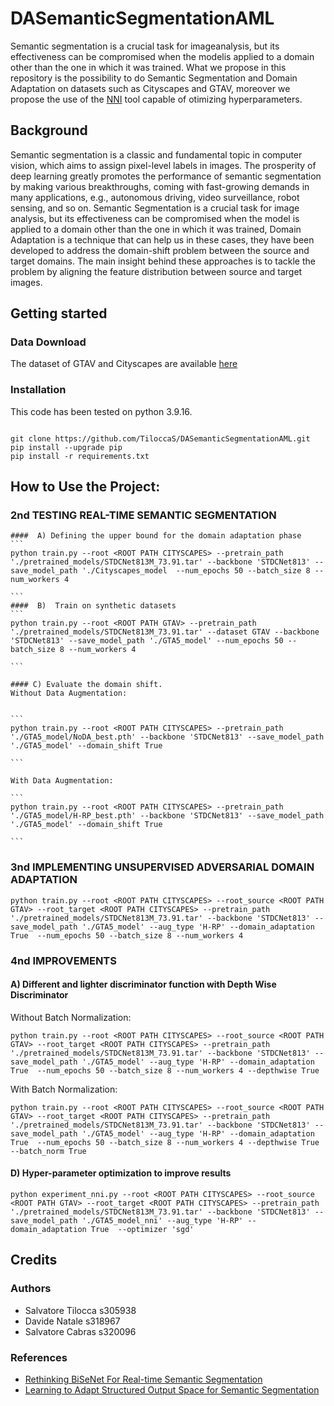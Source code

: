 # DASemanticSegmentationAML
Semantic segmentation is a crucial task for imageanalysis, but its effectiveness can be compromised when the modelis applied to a domain other than the one in which it was trained. What we propose in this repository is the possibility to do Semantic Segmentation and Domain Adaptation on datasets such as Cityscapes and GTAV, moreover we propose the use of the [NNI](https://nni.readthedocs.io/en/stable/) tool capable of otimizing hyperparameters.

## Background
Semantic segmentation is a classic and fundamental topic in computer vision, which aims to assign pixel-level labels in images. The prosperity of deep learning greatly promotes the performance of semantic segmentation by making various breakthroughs, coming with fast-growing demands in many applications, e.g., autonomous driving, video surveillance, robot sensing, and so on. Semantic Segmentation is a crucial task for image analysis, but its effectiveness can be compromised when the model is applied to a domain other than the one in which it was trained, Domain Adaptation is a technique that can help us in these cases, they have been developed to address the domain-shift problem between the source and target domains. The main insight behind these approaches is to tackle the problem by aligning the feature distribution between source and target images.

## Getting started
### Data Download
The dataset of GTAV and Cityscapes are available [here](https://drive.google.com/drive/folders/1iE8wJT7tuDOVjEBZ7A3tOPZmNdroqG1m)

### Installation
This code has been tested on python 3.9.16.
```

git clone https://github.com/TiloccaS/DASemanticSegmentationAML.git
pip install --upgrade pip
pip install -r requirements.txt

```
## How to Use the Project:
### 2nd TESTING REAL-TIME SEMANTIC SEGMENTATION

    ####  A) Defining the upper bound for the domain adaptation phase
    ```
    python train.py --root <ROOT PATH CITYSCAPES> --pretrain_path './pretrained_models/STDCNet813M_73.91.tar' --backbone 'STDCNet813' --save_model_path './Cityscapes_model  --num_epochs 50 --batch_size 8 --num_workers 4
    
    ```
    ####  B)  Train on synthetic datasets
    ```
    python train.py --root <ROOT PATH GTAV> --pretrain_path './pretrained_models/STDCNet813M_73.91.tar' --dataset GTAV --backbone 'STDCNet813' --save_model_path './GTA5_model' --num_epochs 50 --batch_size 8 --num_workers 4 
    
    ```
    
    #### C) Evaluate the domain shift.
    Without Data Augmentation:
    
    
    ```
    python train.py --root <ROOT PATH CITYSCAPES> --pretrain_path './GTA5_model/NoDA_best.pth' --backbone 'STDCNet813' --save_model_path './GTA5_model' --domain_shift True
    
    ```
    
    With Data Augmentation: 
    
    ```
    python train.py --root <ROOT PATH CITYSCAPES> --pretrain_path './GTA5_model/H-RP_best.pth' --backbone 'STDCNet813' --save_model_path './GTA5_model' --domain_shift True
    
    ```

### 3nd  IMPLEMENTING UNSUPERVISED ADVERSARIAL DOMAIN ADAPTATION
```
python train.py --root <ROOT PATH CITYSCAPES> --root_source <ROOT PATH GTAV> --root_target <ROOT PATH CITYSCAPES> --pretrain_path './pretrained_models/STDCNet813M_73.91.tar' --backbone 'STDCNet813' --save_model_path './GTA5_model' --aug_type 'H-RP' --domain_adaptation True  --num_epochs 50 --batch_size 8 --num_workers 4 

```
### 4nd  IMPROVEMENTS

#### A) Different and lighter discriminator function with Depth Wise Discriminator
Without Batch Normalization: 

```
python train.py --root <ROOT PATH CITYSCAPES> --root_source <ROOT PATH GTAV> --root_target <ROOT PATH CITYSCAPES> --pretrain_path './pretrained_models/STDCNet813M_73.91.tar' --backbone 'STDCNet813' --save_model_path './GTA5_model' --aug_type 'H-RP' --domain_adaptation True  --num_epochs 50 --batch_size 8 --num_workers 4 --depthwise True

```
With Batch Normalization: 

```
python train.py --root <ROOT PATH CITYSCAPES> --root_source <ROOT PATH GTAV> --root_target <ROOT PATH CITYSCAPES> --pretrain_path './pretrained_models/STDCNet813M_73.91.tar' --backbone 'STDCNet813' --save_model_path './GTA5_model' --aug_type 'H-RP' --domain_adaptation True  --num_epochs 50 --batch_size 8 --num_workers 4 --depthwise True --batch_norm True

```
#### D) Hyper-parameter optimization to improve results
```
python experiment_nni.py --root <ROOT PATH CITYSCAPES> --root_source <ROOT PATH GTAV> --root_target <ROOT PATH CITYSCAPES> --pretrain_path './pretrained_models/STDCNet813M_73.91.tar' --backbone 'STDCNet813' --save_model_path './GTA5_model_nni' --aug_type 'H-RP' --domain_adaptation True  --optimizer 'sgd'

```

## Credits
### Authors
- Salvatore Tilocca s305938
- Davide Natale s318967
- Salvatore Cabras s320096

### References
- [Rethinking BiSeNet For Real-time Semantic Segmentation](https://github.com/MichaelFan01/STDC-Seg/tree/master)
- [Learning to Adapt Structured Output Space for Semantic Segmentation](https://github.com/wasidennis/AdaptSegNet/tree/master?tab=readme-ov-file)



